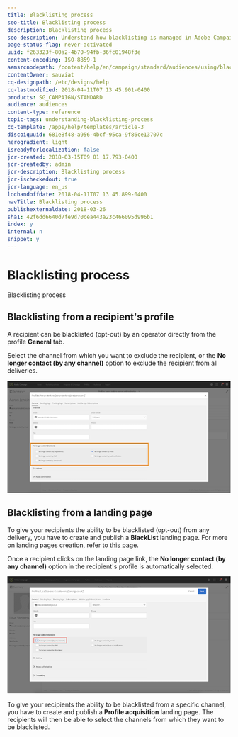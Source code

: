 ```yaml
---
title: Blacklisting process
seo-title: Blacklisting process
description: Blacklisting process
seo-description: Understand how blacklisting is managed in Adobe Campaign.
page-status-flag: never-activated
uuid: f263323f-80a2-4b70-94fb-36fc01948f3e
content-encoding: ISO-8859-1
aemsrcnodepath: /content/help/en/campaign/standard/audiences/using/blacklisting-process
contentOwner: sauviat
cq-designpath: /etc/designs/help
cq-lastmodified: 2018-04-11T07 13 45.901-0400
products: SG_CAMPAIGN/STANDARD
audience: audiences
content-type: reference
topic-tags: understanding-blacklisting-process
cq-template: /apps/help/templates/article-3
discoiquuid: 681e8f48-a956-4bcf-95ca-9f86ce13707c
herogradient: light
isreadyforlocalization: false
jcr-created: 2018-03-15T09 01 17.793-0400
jcr-createdby: admin
jcr-description: Blacklisting process
jcr-ischeckedout: true
jcr-language: en_us
lochandoffdate: 2018-04-11T07 13 45.899-0400
navTitle: Blacklisting process
publishexternaldate: 2018-03-26
sha1: 42f6dd6640d7fe9d70cea443a23c466095d996b1
index: y
internal: n
snippet: y
---
```


# Blacklisting process

Blacklisting process

## Blacklisting from a recipient's profile

A recipient can be blacklisted (opt-out) by an operator directly from the profile **General** tab.

Select the channel from which you want to exclude the recipient, or the **No longer contact (by any channel)** option to exclude the recipient from all deliveries.

![](assets/blacklisting_profile.png)

## Blacklisting from a landing page

To give your recipients the ability to be blacklisted (opt-out) from any delivery, you have to create and publish a **BlackList** landing page. For more on landing pages creation, refer to [this page](../../channels/using/about-landing-pages.md).

Once a recipient clicks on the landing page link, the **No longer contact (by any channel)** option in the recipient's profile is automatically selected.

![](assets/blacklisting_allChannels.png)

To give your recipients the ability to be blacklisted from a specific channel, you have to create and publish a **Profile acquisition** landing page. The recipients will then be able to select the channels from which they want to be blacklisted. 
